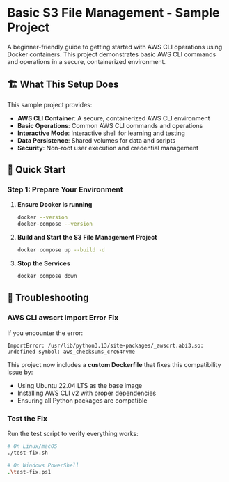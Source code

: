 # Basic S3 File Management - Sample Project

A beginner-friendly guide to getting started with AWS CLI operations using Docker containers. This project demonstrates basic AWS CLI commands and operations in a secure, containerized environment.


## 🏗️ What This Setup Does

This sample project provides:

- **AWS CLI Container**: A secure, containerized AWS CLI environment
- **Basic Operations**: Common AWS CLI commands and operations
- **Interactive Mode**: Interactive shell for learning and testing
- **Data Persistence**: Shared volumes for data and scripts
- **Security**: Non-root user execution and credential management


## 🚀 Quick Start

### Step 1: Prepare Your Environment

1. **Ensure Docker is running**
   ```bash
   docker --version
   docker-compose --version
   ```

2. **Build and Start the S3 File Management Project**
   ```bash
   docker compose up --build -d
   ```

3. **Stop the Services**
   ```bash
   docker compose down
   ```

## 🔧 Troubleshooting

### AWS CLI awscrt Import Error Fix

If you encounter the error:
```
ImportError: /usr/lib/python3.13/site-packages/_awscrt.abi3.so: undefined symbol: aws_checksums_crc64nvme
```

This project now includes a **custom Dockerfile** that fixes this compatibility issue by:
- Using Ubuntu 22.04 LTS as the base image
- Installing AWS CLI v2 with proper dependencies
- Ensuring all Python packages are compatible

### Test the Fix

Run the test script to verify everything works:
```bash
# On Linux/macOS
./test-fix.sh

# On Windows PowerShell
.\test-fix.ps1
```
